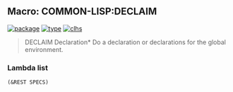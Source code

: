 ## Macro: COMMON-LISP:DECLAIM
[![package](https://img.shields.io/badge/Package-COMMON--LISP-5f9ea0.svg?style=social&colorA=999999)](../) [![type](https://img.shields.io/badge/Type-Macro-5f9ea0.svg?style=social&colorA=999999)](../#macro) [![clhs](https://img.shields.io/badge/CLHS-DECLAIM-5f9ea0.svg?style=social&colorA=999999)](http://www.lispworks.com/documentation/HyperSpec/Body/m_declai.htm) 

> DECLAIM Declaration*
> Do a declaration or declarations for the global environment.

### Lambda list
```
(&REST SPECS)
```
